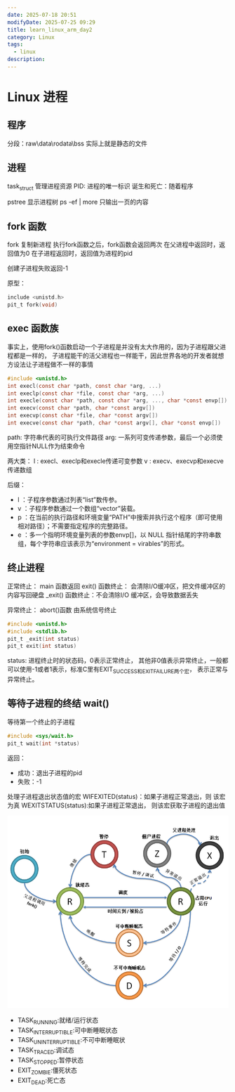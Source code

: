 ```yaml
---
date: 2025-07-18 20:51
modifyDate: 2025-07-25 09:29
title: learn_linux_arm_day2
category: Linux
tags:
  - linux
description:
---
```


# Linux 进程

## 程序

分段：raw\data\rodata\bss 实际上就是静态的文件

## 进程

task<sub>struct</sub> 管理进程资源 PID: 进程的唯一标识 诞生和死亡：随着程序

pstree 显示进程树 ps -ef | more 只输出一页的内容

## fork 函数

fork 复制新进程 执行fork函数之后，fork函数会返回两次 在父进程中返回时，返回值为0 在子进程返回时，返回值为进程的pid

创建子进程失败返回-1

原型：
```c
include <unistd.h>
pit_t fork(void)
```

<a id="org5498977"></a>

## exec 函数族

事实上，使用fork()函数启动一个子进程是并没有太大作用的，因为子进程跟父进程都是一样的， 子进程能干的活父进程也一样能干，因此世界各地的开发者就想方设法让子进程做不一样的事情

```c
#include <unistd.h>
int execl(const char *path, const char *arg, ...)
int execlp(const char *file, const char *arg, ...)
int execle(const char *path, const char *arg, ..., char *const envp[])
int execv(const char *path, char *const argv[])
int execvp(const char *file, char *const argv[])
int execve(const char *path, char *const argv[], char *const envp[])
```

path: 字符串代表的可执行文件路径 arg: 一系列可变传递参数，最后一个必须使用空指针NULL作为结束命令

两大类： l : execl、execlp和execle传递可变参数 v : execv、execvp和execve传递数组

后缀：
- l ：子程序参数通过列表“list”数传参。
- v ：子程序参数通过一个数组“vector”装载。
- p ：在当前的执行路径和环境变量“PATH”中搜索并执行这个程序（即可使用相对路径）；不需要指定程序的完整路径。
- e ：多一个指明环境变量列表的参数envp[]，以 NULL 指针结尾的字符串数组，每个字符串应该表示为“environment = virables”的形式。


<a id="org38cf25f"></a>

## 终止进程

正常终止： main 函数返回 exit() 函数终止： 会清除I/O缓冲区，把文件缓冲区的内容写回硬盘 \_exit() 函数终止：不会清除I/O 缓冲区，会导致数据丢失

异常终止： abort()函数 由系统信号终止

```c
#include <unistd.h>
#include <stdlib.h>
pit_t _exit(int status)
pit_t exit(int status)
```

status: 进程终止时的状态码，0表示正常终止， 其他非0值表示异常终止，一般都可以使用-1或者1表示，标准C里有EXIT<sub>SUCCESS和EXIT</sub><sub>FAILURE两个宏</sub>， 表示正常与异常终止。


<a id="org08e22d2"></a>

## 等待子进程的终结 wait()

等待第一个终止的子进程

```c
#include <sys/wait.h>
pit_t wait(int *status)
```
返回：

-   成功：退出子进程的pid
-   失败：-1

处理子进程退出状态值的宏 WIFEXITED(status)：如果子进程正常退出，则 该宏为真 WEXITSTATUS(status):如果子进程正常退出， 则该宏获取子进程的退出值

![img](Linux_进程/2025-07-19_17-02-30_screenshot.png)

-   TASK<sub>RUNNING</sub>:就绪/运行状态
-   TASK<sub>INTERRUPTIBLE</sub>:可中断睡眠状态
-   TASK<sub>UNINTERRUPTIBLE</sub>:不可中断睡眠状
-   TASK<sub>TRACED</sub>:调试态
-   TASK<sub>STOPPED</sub>:暂停状态
-   EXIT<sub>ZOMBIE</sub>:僵死状态
-   EXIT<sub>DEAD</sub>:死亡态
